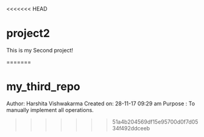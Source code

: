 <<<<<<< HEAD
# project2
 This is my Second project!
 
=======
# my_third_repo
Author: Harshita Vishwakarma
Created on: 28-11-17 09:29 am
Purpose : To manually implement all operations.
>>>>>>> 51a4b204569df15e95700d0f7d0534f492ddceeb
